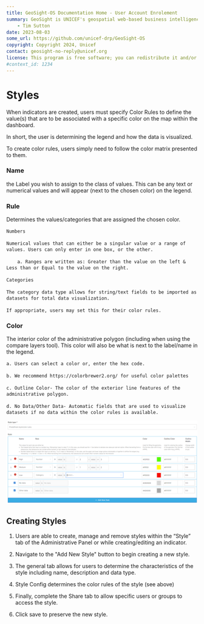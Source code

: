 ```yaml
---
title: GeoSight-OS Documentation Home - User Account Enrolement 
summary: GeoSight is UNICEF's geospatial web-based business intelligence platform.
    - Tim Sutton
date: 2023-08-03
some_url: https://github.com/unicef-drp/GeoSight-OS
copyright: Copyright 2024, Unicef
contact: geosight-no-reply@unicef.org
license: This program is free software; you can redistribute it and/or modify it under the terms of the GNU Affero General Public License as published by the Free Software Foundation; either version 3 of the License, or (at your option) any later version.
#context_id: 1234
---
```

# Styles
When indicators are created, users must specify Color Rules  to define the value(s) that are to be associated with a specific color on the map within the dashboard. 

In short, the user is determining the legend and how the data is visualized. 

To create color rules, users simply need to follow the color matrix presented to them.

### Name 
the Label you wish to assign to the class of values. This can be any text or numerical values and will appear (next to the chosen color) on the legend.

### Rule

Determines the values/categories that are assigned the chosen color. 

    Numbers

    Numerical values that can either be a singular value or a range of values. Users can only enter in one box, or the other. 

        a. Ranges are written as: Greater than the value on the left & Less than or Equal to the value on the right. 

    Categories
    
    The category data type allows for string/text fields to be imported as datasets for total data visualization.
    
    If appropriate, users may set this for their color rules.

### Color
    
The interior color of the administrative polygon (including when using the compare layers tool). This color will also be what is next to the label/name in the legend. 

    a. Users can select a color or, enter the hex code.

    b. We recommend https://colorbrewer2.org/ for useful color palettes

    c. Outline Color- The color of the exterior line features of the administrative polygon. 

    d. No Data/Other Data- Automatic fields that are used to visualize datasets if no data within the color rules is available.  

![Creating Styles](image-8.png)

## Creating Styles

1.	Users are able to create, manage and remove styles within the “Style” tab of the Administrative Panel or while creating/editing an indicator.

2.	Navigate to the "Add New Style" button to begin creating a new style.

3.	The general tab allows for users to determine the characteristics of the style including name, description and data type.

4.	Style Config determines the color rules of the style (see above)

5.	Finally, complete the Share tab to allow specific users or groups to access the style.

6.	Click save to preserve the new style.
